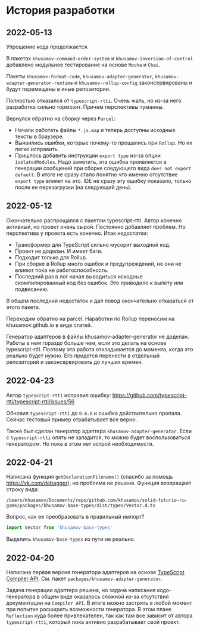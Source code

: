 История разработки
==================

2022-05-13
----------

Упрощение кода продолжается.

В пакетах `khusamov-command-order-system` и `khusamov-inversion-of-control`
добавлено модульное тестирование на основе `Mocha` и `Chai`.

Пакеты `khusamov-format-code`, `khusamov-adapter-generator`, `khusamov-adapter-generator-runtime` и 
`khusamov-rollup-config` законсервированы и будут перемещены в иные репозитории.

Полностью отказался от `typescript-rtti`. Очень жаль, но из-за него разработка сильно тормозит. 
Причем перспективы туманны.

Вернулся обратно на сборку через `Parcel`:
- Начали работать файлы `*.js.map` и теперь доступны исходные тексты в браузере.
- Выявились ошибки, которые почему-то прощались при `Rollup`. Но их легко исправить.
- Пришлось добавить инструкции `export type` из-за опции `isolatedModules`. 
  Надо заметить, эта ошибка проявляется в генерации сообщений при сборке следующего вида `does not export default`. 
  В итоге не сразу стало понятно что именно отсутствие `export type` влияет на это.
  IDE не сразу эту ошибку показало, только после ее перезагрузки (на следующий день).


2022-05-12
----------

Окончательно распрощался с пакетом typescript-rtti. Автор конечно активный, но проект очень сырой.
Постоянно добавляет проблем. Но перспектива у проекта есть конечно. Итак недостатки:
- Трансформер для TypeScript сильно мусорит выходной код. 
- Проект не доделан. И имеет баги.
- Подходит только для Rollup. 
- При сборке в Rollup много ошибок и предупреждений, но они не влияют пока не работоспособность.
- Последний раз в лог начал выводиться исходные скомпилированный код без ошибок. Это приводило к вылету или подвисанию.

В общем последний недостаток и дал повод окончательно отказаться от этого пакета.

Переходим обратно на parcel. Наработки по Rollup переносим на khusamov.github.io в виде статей.

Генератор адаптеров в файлы khusamov-adapter-generator не доделан. Работы в нем гораздо больше чем, 
если это делать на основе typescript-rtti. Поэтому эта работа откладывается до момента, когда это реально
будет нужно. Его придется перенести в отдельный репозиторий и законсервировать до лучших времен.

2022-04-23
----------

Автор `typescript-rtti` исправил ошибку: https://github.com/typescript-rtti/typescript-rtti/issues/56

Обновил `typescript-rtti` до `0.6.0` и ошибка действительно пропала. Сейчас тестовый пример отрабатывает все верно.

Также был сделан генератор адаптера `khusamov-adapter-generator`. Если с `typescript-rtti` опять не заладится,
то можно будет воспользоваться генератором. Но пока в этом нет острой необходимости.

2022-04-21
----------

Написана функция `getDeclarationFilename()` (спасибо за помощь https://vk.com/debagger), 
но проблема не решена.
Функция возвращает строку вида:

```
/Users/khusamov/Documents/repo/github.com/khusamov/solid-futurio-ru-game/packages/khusamov-base-types/dist/types/Vector.d.ts
```

Вопрос, как ее преобразовать в правильный импорт?

```typescript
import Vector from 'khusamov-base-types'
```

Выделить `khusamov-base-types` из пути не реально.


2022-04-20
----------

Написана первая версия генератора адаптеров на основе [TypeScript Compiler API][compiler]. 
См. пакет `packages/khusamov-adapter-generator`.

Задача генерации адаптера решена, но задача написания кодо-генератора в общем виде оказалось 
сложной из-за отсутствия документации на `Compiler API`. В итоге можно застрять в любой момент
при попытке расширить возможности генератора. В этом плане `Reflection` куда более привлекателен,
так как там все зависит от автора `typescript-rtti`, который пока активно разрабатывает свой проект.

[compiler]: https://github.com/Microsoft/TypeScript/wiki/Using-the-Compiler-API